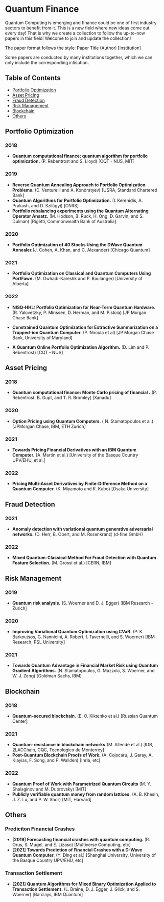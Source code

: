 
# Quantum Finance
Quantum Computing is emerging and finance could be one of first industry sectors to benefit from it. This is a new field where new ideas come out every day! That is why we create a collection to follow the up-to-now papers in this field! Welcome to join and update the collection!

The paper format follows the style: Paper Title (Author) [Institution]

Some papers are conducted by many institutions together, which we can only include the corresponding intisution.

## Table of Contents
  - [Portfolio Optimization](#portfolio-optimization)
  - [Asset Pricing](#asset-pricing)
  - [Fraud Detection](#fraud-detection)
  - [Risk Management](#risk-management)
  - [Blockchain](#blockchain)
  - [Others](#Others)


## **Portfolio Optimization**
### **2018**
- **Quantum computational finance: quantum algorithm for portfolio optimization.** (P. Rebentrost and S. Lloyd) [CQT - NUS, MIT]

### **2019**
- **Reverse Quantum Annealing Approach to Portfolio Optimization Problems.** (D. Venturelli and A. Kondratyev) [USRA, Standard Chartered Bank]
- **Quantum Algorithms for Portfolio Optimization.** (I. Kerenidis, A. Prakash, and D. Szilágyi) [CNRS]
- **Portfolio rebalancing experiments using the Quantum Alternating Operator Ansatz.** (M. Hodson, B. Ruck, H. Ong, D. Garvin, and S. Dulman) [Rigetti, Commonwealth Bank of Australia]

### **2020**
- **Portfolio Optimization of 40 Stocks Using the DWave Quantum Annealer.**(J. Cohen, A. Khan, and C. Alexander) [Chicago Quantum]


### **2021**
- **Portfolio Optimization on Classical and Quantum Computers Using PortFawn.** (M. Owhadi-Kareshk and P. Boulanger) [University of Alberta]

### **2022**
- **NISQ-HHL: Portfolio Optimization for Near-Term Quantum Hardware.** (R. Yalovetzky, P. Minssen, D. Herman, and M. Pistoia) [JP Morgan Chase Bank]

- **Constrained Quantum Optimization for Extractive Summarization on a Trapped-ion Quantum Computer.** (P. Niroula et al) [JP Morgan Chase Bank, University of Maryland]

- **A Quantum Online Portfolio Optimization Algorithm.** (D. Lim and P. Rebentrost) [CQT - NUS]


## **Asset Pricing**

### **2018**
- **Quantum computational finance: Monte Carlo pricing of financial .** (P. Rebentrost, B. Gupt, and T. R. Bromley) [Xanadu]

### **2020**
- **Option Pricing using Quantum Computers.** ( N. Stamatopoulos et al.) [JPMorgan Chase, IBM, ETH Zurich]

### **2021**
- **Towards Pricing Financial Derivatives with an IBM Quantum Computer.** (A. Martin et al.) [University of the Basque Country UPV/EHU, et al.]
### **2022**
- **Pricing Multi-Asset Derivatives by Finite-Difference Method on a Quantum Computer.** (K. Miyamoto and K. Kubo) [Osaka University]

## **Fraud Detection**
### **2021**
- **Anomaly detection with variational quantum generative adversarial networks.** (D. Herr, B. Obert, and M. Rosenkranz) (d-fine GmbH)
### **2022**
- **Mixed Quantum-Classical Method For Fraud Detection with Quantum Feature Selection.** (M. Grossi et al.) [CERN, IBM]


## **Risk Management**
### **2019**
- **Quantum risk analysis.** (S. Woerner and D. J. Egger) [IBM Research - Zurich]
### **2020**
- **Improving Variational Quantum Optimization using CVaR.** (P. K. Barkoutsos, G. Nannicini, A. Robert, I. Tavernelli, and S. Woerner) [IBM Research, PSL University]
### **2021**
- **Towards Quantum Advantage in Financial Market Risk using Quantum Gradient Algorithms.** (N. Stamatopoulos, G. Mazzola, S. Woerner, and W. J. Zeng) [Goldman Sachs, IBM]


## **Blockchain**
### **2018**
- **Quantum-secured blockchain.** (E. O. Kiktenko et al.) [Russian Quantum Center]

### **2021**
- **Quantum-resistance in blockchain networks.**(M. Allende et al.) [IDB, 2LACChain, CQC, Tecnologico de Monterrey]
- **Post-Quantum Blockchain Proofs of Work.** (A. Cojocaru, J. Garay, A. Kiayias, F. Song, and P. Wallden) [Inria, etc]

### **2022**
- **Quantum Proof of Work with Parametrized Quantum Circuits** (M. Y. Shalaginov and M. Dubrovsky) [MIT]
- **Publicly verifiable quantum money from random lattices.** (A. B. Khesin, J. Z. Lu, and P. W. Shor) [MIT, Harvard]


## **Others**
### **Prediciton Financial Crashes**
-  **[2019]** **Forecasting financial crashes with quantum computing.** (R. Orus, S. Mugel, and E. Lizaso) [Multiverse Computing, etc]
- **[2021]** **Towards Prediction of Financial Crashes with a D-Wave Quantum Computer.** (Y. Ding et al.) [Shanghai University, University of the Basque Country UPV/EHU, etc]

### **Transaction Settlement**
- **[2021]** **Quantum Algorithms for Mixed Binary Optimization Applied to Transaction Settlement.** (L. Braine, D. J. Egger, J. Glick, and S. Woerner) [Barclays, IBM Quantum]